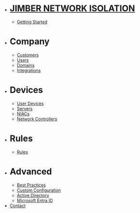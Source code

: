 <!-- docs/_sidebar.md -->


* # [JIMBER NETWORK ISOLATION](./)
  * [Getting Started](./gettingstarted/index)
* # Company
  * [Customers](./company/customers/customers)
  * [Users](./company/users/users)
  * [Domains](./company/domains/domains)
  * [Integrations](./company/integrations/integrations)
* # Devices
  * [User Devices](./devices/userdevices/userdevices)
  * [Servers](./devices/servers)
  * [NIACs](./devices/niacs)
  * [Network Controllers](./devices/networkcontrollers)
* # Rules
  * [Rules](./rules/rules)
* # Advanced
  * [Best Practices](./advanced/bestpractices)
  * [Custom Configuration](./advanced/customconfiguration)
  * [Active Directory](./advanced/activedirectory)
  * [Microsoft Entra ID](./advanced/entraid)
* [Contact](./contact/index)
